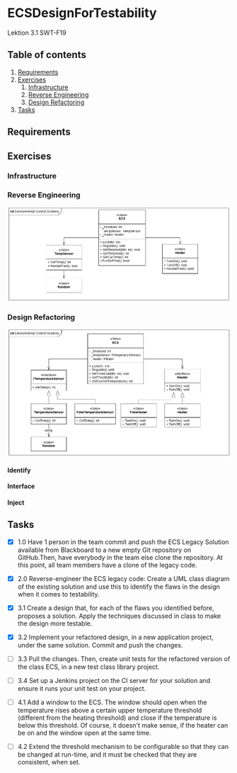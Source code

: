 # ECSDesignForTestability
Lektion 3.1 SWT-F19


## Table of contents

1. [Requirements](#req)
2. [Exercises](#ex)
    1. [Infrastructure](#infra)
    2. [Reverse Engineering](#reverse)
    3. [Design Refactoring](#design)
3. [Tasks](#task)


## Requirements <a name="req"></a>

## Exercises <a name="ex"></a>

### Infrastructure <a name="infra"></a>

### Reverse Engineering <a name="reverse"></a>

![UML](UMLDiagram.PNG)

### Design Refactoring <a name="design"></a>

![UML](UMLDiagramRefactor.PNG)


#### Identify
#### Interface
#### Inject

## Tasks
- [X] 1.0 Have 1 person in the team commit and push the ECS Legacy Solution available from Blackboard to a new empty Git repository on GitHub.Then, have everybody in the team else clone the repository. At this point, all team members have a clone of the legacy code.

- [X] 2.0 Reverse-engineer the ECS legacy code: Create a UML class diagram of the existing solution and use this to identify the flaws in the design when it comes to testability.

- [X] 3.1 Create a design that, for each of the flaws you identified before, proposes a solution. Apply the techniques discussed in class to make the design more testable.

- [X] 3.2 Implement your refactored design, in a new application project, under the same solution. Commit and push the changes.

- [ ] 3.3 Pull the changes. Then, create unit tests for the refactored version of the class ECS, in a new test class library project.

- [ ] 3.4 Set up a Jenkins project on the CI server for your solution and ensure it runs your unit test on your
project.

- [ ] 4.1 Add a window to the ECS. The window should open when the temperature rises
above a certain upper temperature threshold (different from the heating threshold) and close if
the temperature is below this threshold. Of course, it doesn't make sense, if the heater can be on
and the window open at the same time.

- [ ] 4.2 Extend the threshold mechanism to be configurable so that they can be changed at
run-time, and it must be checked that they are consistent, when set.
